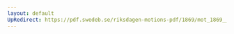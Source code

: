 ```yaml
---
layout: default
UpRedirect: https://pdf.swedeb.se/riksdagen-motions-pdf/1869/mot_1869__ak__00026/mot_1869__ak__00026_003.pdf
---
```

